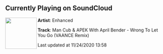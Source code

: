 ## Currently Playing on SoundCloud

[<img align="left" width="100" src="https://i1.sndcdn.com/artworks-HAyzw7Db7ukAzeCm-O7LpqA-t50x50.jpg">](https://soundcloud.com/enhanced/man-cub-apek-with-april-bender-wrong-to-let-you-go-vaance-remix?in=enhanced/sets/man-cub-impressions-the-1)

**Artist**: Enhanced 

**Track**: Man Cub & APEK With April Bender - Wrong To Let You Go (VAANCE Remix)

Last updated at 11/24/2020 13:58
